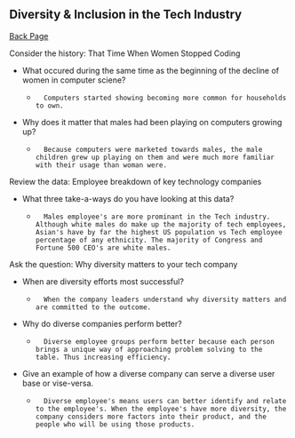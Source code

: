 ## Diversity & Inclusion in the Tech Industry


[Back Page](301-notes.md)

Consider the history: That Time When Women Stopped Coding
- What occured during the same time as the beginning of the decline of women in computer sciene? 
    *       Computers started showing becoming more common for households to own.

- Why does it matter that males had been playing on computers growing up?
    *       Because computers were marketed towards males, the male children grew up playing on them and were much more familiar with their usage than woman were.

Review the data: Employee breakdown of key technology companies

- What three take-a-ways do you have looking at this data?
    *       Males employee's are more prominant in the Tech industry. Although white males do make up the majority of tech employees, Asian's have by far the highest US population vs Tech employee percentage of any ethnicity. The majority of Congress and Fortune 500 CEO's are white males.

Ask the question: Why diversity matters to your tech company
- When are diversity efforts most successful?
    *       When the company leaders understand why diversity matters and are committed to the outcome.
- Why do diverse companies perform better? 
    *       Diverse employee groups perform better because each person brings a unique way of approaching problem solving to the table. Thus increasing efficiency.

- Give an example of how a diverse company can serve a diverse user base or vise-versa.
    *       Diverse employee's means users can better identify and relate to the employee's. When the employee's have more diversity, the company considers more factors into their product, and the people who will be using those products.
